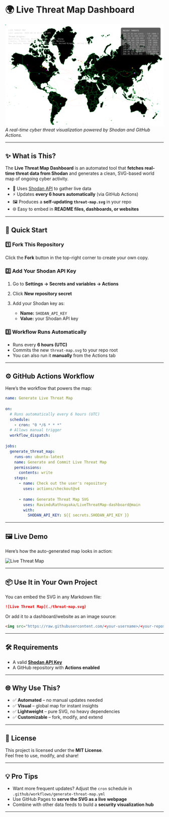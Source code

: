 # 🌍 Live Threat Map Dashboard  

![Threat Map](threat-map-demo.svg)  
*A real-time cyber threat visualization powered by Shodan and GitHub Actions.*

---

## ✨ What is This?  
The **Live Threat Map Dashboard** is an automated tool that **fetches real-time threat data from Shodan** and generates a clean, SVG-based world map of ongoing cyber activity.  

- 📡 Uses [Shodan API](https://www.shodan.io/) to gather live data  
- ⚡ Updates **every 6 hours automatically** (via GitHub Actions)  
- 🖼️ Produces a **self-updating `threat-map.svg`** in your repo  
- 🌐 Easy to embed in **README files, dashboards, or websites**  

---

## 🚀 Quick Start  

### 1️⃣ Fork This Repository  
Click the **Fork** button in the top-right corner to create your own copy.  

### 2️⃣ Add Your Shodan API Key  
1. Go to **Settings → Secrets and variables → Actions**  
2. Click **New repository secret**  
3. Add your Shodan key as:  

   - **Name:** `SHODAN_API_KEY`  
   - **Value:** your Shodan API key  

### 3️⃣ Workflow Runs Automatically  
- Runs every **6 hours (UTC)**  
- Commits the new `threat-map.svg` to your repo root  
- You can also run it **manually** from the Actions tab  

---

## ⚙️ GitHub Actions Workflow  

Here’s the workflow that powers the map:  

```yaml
name: Generate Live Threat Map

on:
  # Runs automatically every 6 hours (UTC)
  schedule:
    - cron: "0 */6 * * *"
  # Allows manual trigger
  workflow_dispatch:

jobs:
  generate_threat_map:
    runs-on: ubuntu-latest
    name: Generate and Commit Live Threat Map
    permissions:
      contents: write
    steps:
      - name: Check out the user's repository
        uses: actions/checkout@v4

      - name: Generate Threat Map SVG
        uses: RavinduRathnayaka/LiveThreatMap-dashboard@main
        with:
          SHODAN_API_KEY: ${{ secrets.SHODAN_API_KEY }}
```

---

## 🖼️ Live Demo  

Here’s how the auto-generated map looks in action:  

![Live Threat Map](./output/threat-map.svg)  

---

## 📦 Use It in Your Own Project  

You can embed the SVG in any Markdown file:  

```markdown
![Live Threat Map](./threat-map.svg)
```

Or add it to a dashboard/website as an image source:  

```html
<img src="https://raw.githubusercontent.com/<your-username>/<your-repo>/main/threat-map.svg" alt="Live Threat Map">
```

---

## 🛠️ Requirements  

- A valid **[Shodan API Key](https://account.shodan.io/)**  
- A GitHub repository with **Actions enabled**  

---

## 🌐 Why Use This?  

- ✅ **Automated** – no manual updates needed  
- ✅ **Visual** – global map for instant insights  
- ✅ **Lightweight** – pure SVG, no heavy dependencies  
- ✅ **Customizable** – fork, modify, and extend  

---

## 📜 License  

This project is licensed under the **MIT License**.  
Feel free to use, modify, and share!  

---

## 💡 Pro Tips  

- Want more frequent updates? Adjust the `cron` schedule in `.github/workflows/generate-threat-map.yml`  
- Use GitHub Pages to **serve the SVG as a live webpage**  
- Combine with other data feeds to build a **security visualization hub**  

---
